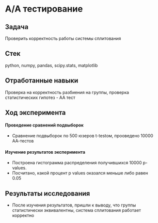 # A/A тестирование

## Задача
Проверить корректность работы системы сплитования

## Стек
python, numpy, pandas, scipy.stats, matplotlib

## Отработанные навыки
Проверка на корректность разбиения на группы, проверка статистических гипотез - АА тест

## Ход эксперимента
#### Проведение сравнений подвыборок
* Сравнение подвыборок по 500 юзеров t-testом, прооведено 10000 АА-тестов
#### Изучение результатов эксперимента
* Построена гистограмма распределения получившихся 10000 p-values.
* Посчитано, какой процент p values оказался меньше либо равен 0.05

## Результаты исследования
* После изучения результатов, пришли к выводу, что группы статистически эквивалентны, система сплитования работает корректно
